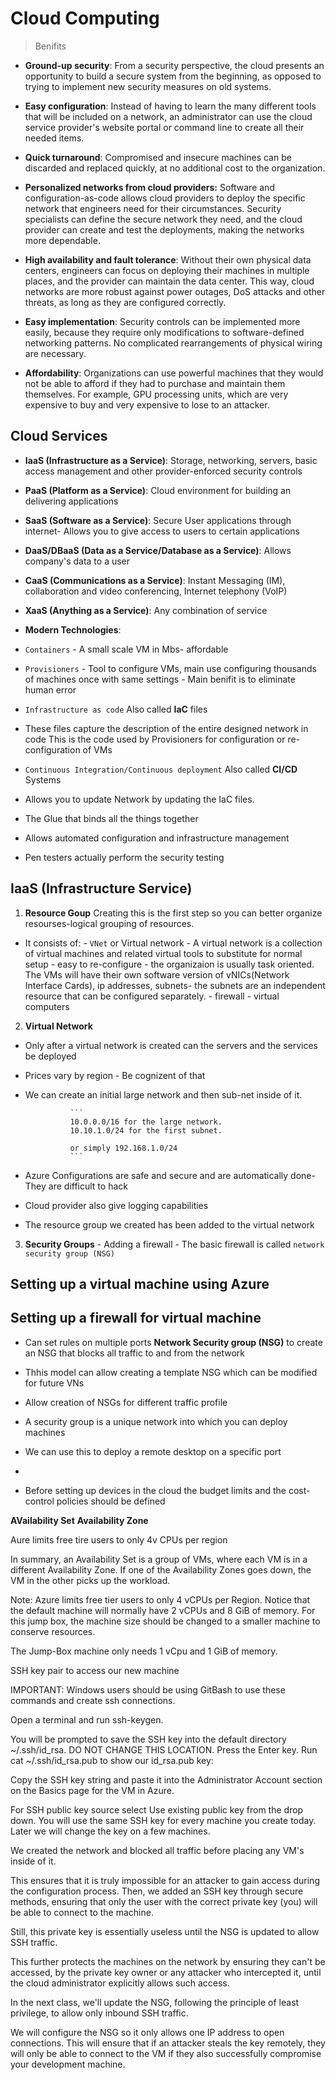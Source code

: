 # Cloud Computing

> Benifits

- **Ground-up security**: From a security perspective, the cloud presents an opportunity to build a secure system from the beginning, as opposed to trying to implement new security measures on old systems.

- **Easy configuration**: Instead of having to learn the many different tools that will be included on a network, an administrator can use the cloud service provider's website portal or command line to create all their needed items.

- **Quick turnaround**: Compromised and insecure machines can be discarded and replaced quickly, at no additional cost to the organization.

- **Personalized networks from cloud providers:** Software and configuration-as-code allows cloud providers to deploy the specific network that engineers need for their circumstances. Security specialists can define the secure network they need, and the cloud provider can create and test the deployments, making the networks more dependable.

- **High availability and fault tolerance**: Without their own physical data centers, engineers can focus on deploying their machines in multiple places, and the provider can maintain the data center. This way, cloud networks are more robust against power outages, DoS attacks and other threats, as long as they are configured correctly.

- **Easy implementation**: Security controls can be implemented more easily, because they require only modifications to software-defined networking patterns. No complicated rearrangements of physical wiring are necessary.

- **Affordability**: Organizations can use powerful machines that they would not be able to afford if they had to purchase and maintain them themselves. For example, GPU processing units, which are very expensive to buy and very expensive to lose to an attacker.


## Cloud Services

- **IaaS (Infrastructure as a Service)**: Storage, networking, servers, basic access management and other provider-enforced security controls

- **PaaS (Platform as a Service)**: Cloud environment for building an delivering applications

- **SaaS (Software as a Service)**: Secure User applications through internet- Allows you to give access to users to certain applications

- **DaaS/DBaaS (Data as a Service/Database as a Service)**: Allows company's data to a user

- **CaaS (Communications as a Service)**: Instant Messaging (IM), collaboration and video conferencing, Internet telephony (VoIP)

- **XaaS (Anything as a Service)**: Any combination of service

- **Modern Technologies**: 
- `Containers` - A small scale VM in Mbs- affordable
- `Provisioners` - Tool to configure VMs, main use configuring thousands of machines once with same settings - Main benifit is to eliminate human error
- `Infrastructure as code` Also called **IaC** files
- These files capture the description of the entire designed network in code
                 This is the code used by Provisioners for configuration or re-configuration of VMs
- `Continuous Integration/Continuous deployment` Also called **CI/CD** Systems
- Allows you to update Network by updating the IaC files. 
- The Glue that binds all the things together
- Allows automated configuration and infrastructure management
- Pen testers actually perform the security testing

## IaaS (Infrastructure Service)

1. **Resource Goup** Creating this is the first step so you can better organize resourses-logical grouping of resources. 
- It consists of:
        - `VNet` or Virtual network - A virtual network is a collection of virtual machines and related virtual tools to substitute for normal setup - easy to re-configure - the organizaion is usually task oriented. The VMs will have their own software version of vNICs(Network Interface Cards), ip addresses, subnets- the subnets are an independent resource that can be configured separately. 
        - firewall
        - virtual computers

 2. **Virtual Network**       

- Only after a virtual network is created can the servers and the services be deployed

- Prices vary by region - Be cognizent of that

- We can create an initial large network and then sub-net inside of it. 

                ```
                10.0.0.0/16 for the large network.
                10.10.1.0/24 for the first subnet.

                or simply 192.168.1.0/24
                ```

- Azure Configurations are safe and secure and are automatically done- They are difficult to hack

- Cloud provider also give logging capabilities

- The resource group we created has been added to the virtual network

3. **Security Groups** - Adding a firewall
        - The basic firewall is called `network security group (NSG)`



## Setting up a virtual machine using Azure

## Setting up a firewall for virtual machine
- Can set rules on multiple ports
**Network Security group (NSG)** to create an NSG that blocks all traffic to and from the network
- Thhis model can allow creating a template NSG which can be modified for future VNs
- Allow creation of NSGs for different traffic profile
- A security group is a unique network into which you can deploy machines
- We can use this to deploy a remote desktop on a specific port
- 

- Before setting up devices in the cloud the budget limits and the cost-control policies should be defined

**AVailability Set**
**Availability Zone**

Aure limits free tire users to only 4v CPUs per region

In summary, an Availability Set is a group of VMs, where each VM is in a different Availability Zone. If one of the Availability Zones goes down, the VM in the other picks up the workload.

Note: Azure limits free tier users to only 4 vCPUs per Region. Notice that the default machine will normally have 2 vCPUs and 8 GiB of memory. For this jump box, the machine size should be changed to a smaller machine to conserve resources.

The Jump-Box machine only needs 1 vCpu and 1 GiB of memory.

 SSH key pair to access our new machine 

 IMPORTANT: Windows users should be using GitBash to use these commands and create ssh connections.

Open a terminal and run ssh-keygen.

You will be prompted to save the SSH key into the default directory ~/.ssh/id_rsa. DO NOT CHANGE THIS LOCATION. Press the Enter key.
Run cat ~/.ssh/id_rsa.pub to show our id_rsa.pub key:


Copy the SSH key string and paste it into the Administrator Account section on the Basics page for the VM in Azure.

For SSH public key source select Use existing public key from the drop down.
You will use the same SSH key for every machine you create today. Later we will change the key on a few machines.


We created the network and blocked all traffic before placing any VM's inside of it.

This ensures that it is truly impossible for an attacker to gain access during the configuration process.
Then, we added an SSH key through secure methods, ensuring that only the user with the correct private key (you) will be able to connect to the machine.

Still, this private key is essentially useless until the NSG is updated to allow SSH traffic.

This further protects the machines on the network by ensuring they can't be accessed, by the private key owner or any attacker who intercepted it, until the cloud administrator explicitly allows such access.

In the next class, we'll update the NSG, following the principle of least privilege, to allow only inbound SSH traffic.

We will configure the NSG so it only allows one IP address to open connections. This will ensure that if an attacker steals the key remotely, they will only be able to connect to the VM if they also successfully compromise your development machine.
